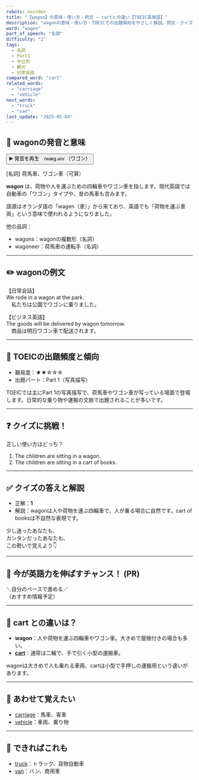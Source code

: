 ```yaml
---
robots: noindex
title: "【wagon】の意味・使い方・例文 ― cartとの違い【TOEIC英単語】"
description: "wagonの意味・使い方・TOEICでの出題傾向をやさしく解説。例文・クイズ付きでcartとの違いもわかりやすく学べます。"
word: "wagon"
part_of_speech: "名詞"
difficulty: "2"
tags:
  - 名詞
  - Part1
  - 中立的
  - 観光
  - 日常会話
compared_word: "cart"
related_words:
  - "carriage"
  - "vehicle"
next_words:
  - "truck"
  - "van"
last_update: "2025-05-04"
---
```


## 🔰 wagonの発音と意味

<button class="play-audio" onclick="playTTS('wagon')">
  <span class="play-audio-main">
    ▶️ 発音を再生　/wæɡ.ən/
  </span>
  <span class="play-audio-sub">
    （ワゴン）
  </span>
</button>

[名詞] 荷馬車、ワゴン車（可算）

**wagon** は、荷物や人を運ぶための四輪車やワゴン車を指します。現代英語では自動車の「ワゴン」タイプや、昔の馬車も含みます。

語源はオランダ語の「wagen（車）」から来ており、英語でも「荷物を運ぶ車両」という意味で使われるようになりました。

他の品詞：  
- wagons：wagonの複数形（名詞）
- wagoneer：荷馬車の運転手（名詞）

---

## ✏️ wagonの例文

【日常会話】  
We rode in a wagon at the park.  
　私たちは公園でワゴンに乗りました。

【ビジネス英語】  
The goods will be delivered by wagon tomorrow.  
　商品は明日ワゴン車で配送されます。

---

## 🎯 TOEICの出題頻度と傾向

- 難易度：★★☆☆☆
- 出題パート：Part 1（写真描写）

TOEICでは主にPart 1の写真描写で、荷馬車やワゴン車が写っている場面で登場します。日常的な乗り物や運搬の文脈で出題されることが多いです。

---

## ❓ クイズに挑戦！

正しい使い方はどっち？

1. The children are sitting in a wagon.
2. The children are sitting in a cart of books.

---

## ✅ クイズの答えと解説

- 正解：**1**
- 解説：wagonは人や荷物を運ぶ四輪車で、人が乗る場合に自然です。cart of booksは不自然な表現です。

少し迷ったあなたも、  
カンタンだったあなたも、  
この勢いで覚えよう👇️

---

## 🚀 今が英語力を伸ばすチャンス！ (PR)

<div class="info-center">
＼自分のペースで進める／<br>  
（おすすめ情報予定）
</div>

---

## 🤔  cart との違いは？

- **wagon**：人や荷物を運ぶ四輪車やワゴン車。大きめで屋根付きの場合も多い。
- **[cart](/word/cart/)**：通常は二輪で、手で引く小型の運搬車。

wagonは大きめで人も乗れる車両、cartは小型で手押しの運搬用という違いがあります。

---

## 🧩 あわせて覚えたい

- [carriage](/word/carriage/)：馬車、客車
- [vehicle](/word/vehicle/)：車両、乗り物

---

## 📖 できればこれも

- [truck](/word/truck/)：トラック、貨物自動車
- [van](/word/van/)：バン、商用車

<!-- cvid: aid02_bid43 -->
